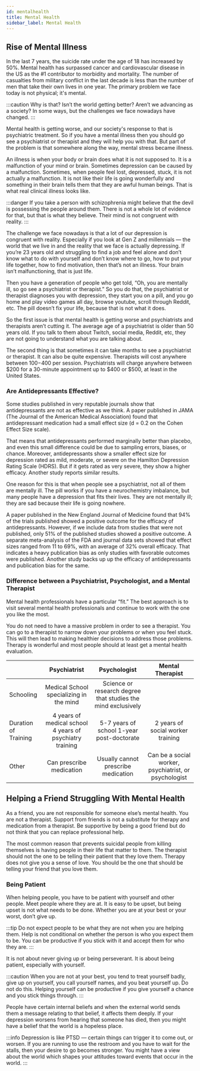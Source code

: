 ```yaml
---
id: mentalhealth
title: Mental Health
sidebar_label: Mental Health
---
```


## Rise of Mental Illness

In the last 7 years, the suicide rate under the age of 18 has increased by 50%. Mental health has surpassed cancer and cardiovascular disease in the US as the #1 contributor to morbidity and mortality. The number of casualties from military conflict in the last decade is less than the number of men that take their own lives in one year. The primary problem we face today is not physical; it's mental.

:::caution Why is that? Isn’t the world getting better? Aren’t we advancing as a society?
In some ways, but the challenges we face nowadays have changed.
:::

Mental health is getting worse, and our society's response to that is psychiatric treatment. So if you have a mental illness then you should go see a psychiatrist or therapist and they will help you with that. But part of the problem is that somewhere along the way, mental stress became illness.

An illness is when your body or brain does what it is not supposed to. It is a malfunction of your mind or brain. Sometimes depression can be caused by a malfunction. Sometimes, when people feel lost, depressed, stuck, it is not actually a malfunction. It is not like their life is going wonderfully and something in their brain tells them that they are awful human beings. That is what real clinical illness looks like.

:::danger
If you take a person with schizophrenia might believe that the devil is possessing the people around them. There is not a whole lot of evidence for that, but that is what they believe. Their mind is not congruent with reality.
:::

The challenge we face nowadays is that a lot of our depression is congruent with reality. Especially if you look at Gen Z and millennials — the world that we live in and the reality that we face is actually depressing. If you’re 23 years old and struggling to find a job and feel alone and don’t know what to do with yourself and don’t know where to go, how to put your life together, how to find motivation, then that’s not an illness. Your brain isn’t malfunctioning, that is just life.

Then you have a generation of people who get told, “Oh, you are mentally ill, so go see a psychiatrist or therapist.” So you do that, the psychiatrist or therapist diagnoses you with depression, they start you on a pill, and you go home and play video games all day, browse youtube, scroll through Reddit, etc. The pill doesn’t fix your life, because that is not what it does.

So the first issue is that mental health is getting worse and psychiatrists and therapists aren’t cutting it. The average age of a psychiatrist is older than 50 years old. If you talk to them about Twitch, social media, Reddit, etc, they are not going to understand what you are talking about.

The second thing is that sometimes it can take months to see a psychiatrist or therapist. It can also be quite expensive. Therapists will cost anywhere between $100-$400 per session. Psychiatrists will charge anywhere between $200 for a 30-minute appointment up to $400 or $500, at least in the United States.

### Are Antidepressants Effective?
Some studies published in very reputable journals show that antidepressants are not as effective as we think. A paper published in JAMA (The Journal of the American Medical Association) found that antidepressant medication had a small effect size (d = 0.2 on the Cohen Effect Size scale).

That means that antidepressants performed marginally better than placebo, and even this small difference could be due to sampling errors, biases, or chance. Moreover, antidepressants show a smaller effect size for depression rated as mild, moderate, or severe on the Hamilton Depression Rating Scale (HDRS). But if it gets rated as very severe, they show a higher efficacy. Another study reports similar results.

One reason for this is that when people see a psychiatrist, not all of them are mentally ill. The pill works if you have a neurochemistry imbalance, but many people have a depression that fits their lives. They are not mentally ill; they are sad because their life is going nowhere.

A paper published in the New England Journal of Medicine found that 94% of the trials published showed a positive outcome for the efficacy of antidepressants. However, if we include data from studies that were not published, only 51% of the published studies showed a positive outcome. A separate meta-analysis of the FDA and journal data sets showed that effect sizes ranged from 11 to 69%, with an average of 32% overall efficacy. That indicates a heavy publication bias as only studies with favorable outcomes were published. Another study backs up up the efficacy of antidepressants and publication bias for the same.

### Difference between a Psychiatrist, Psychologist, and a Mental Therapist
Mental health professionals have a particular “fit.” The best approach is to visit several mental health professionals and continue to work with the one you like the most.

You do not need to have a massive problem in order to see a therapist. You can go to a therapist to narrow down your problems or when you feel stuck. This will then lead to making healthier decisions to address those problems. Therapy is wonderful and most people should at least get a mental health evaluation.

|   |  Psychiatrist | Psychologist  |   Mental Therapist |
|---| :-------------: | :-----------: | :-----: |
| Schooling | Medical School specializing in the mind| Science or research degree that studies the mind exclusively |  |
| Duration of Training | 4 years of medical school 4 years of psychiatry training | 5-7 years of school 1-year post-doctorate | 2 years of social worker training |
| Other | Can prescribe medication | Usually cannot prescribe medication | Can be a social worker, psychiatrist, or psychologist |

## Helping a Friend Struggling With Mental Health
As a friend, you are not responsible for someone else’s mental health. You are not a therapist. Support from friends is not a substitute for therapy and medication from a therapist. Be supportive by being a good friend but do not think that you can replace professional help.

The most common reason that prevents suicidal people from killing themselves is having people in their life that matter to them. The therapist should not the one to be telling their patient that they love them. Therapy does not give you a sense of love. You should be the one that should be telling your friend that you love them.

### Being Patient
When helping people, you have to be patient with yourself and other people. Meet people where they are at. It is easy to be upset, but being upset is not what needs to be done. Whether you are at your best or your worst, don’t give up.

:::tip
Do not expect people to be what they are not when you are helping them. Help is not conditional on whether the person is who you expect them to be. You can be productive if you stick with it and accept them for who they are.
:::

It is not about never giving up or being perseverant. It is about being patient, especially with yourself.

:::caution
When you are not at your best, you tend to treat yourself badly, give up on yourself, you call yourself names, and you beat yourself up. Do not do this. Helping yourself can be productive if you give yourself a chance and you stick things through.
:::

People have certain internal beliefs and when the external world sends them a message relating to that belief, it affects them deeply. If your depression worsens from hearing that someone has died, then you might have a belief that the world is a hopeless place.

:::info
Depression is like PTSD — certain things can trigger it to come out, or worsen. If you are running to use the restroom and you have to wait for the stalls, then your desire to go becomes stronger. You might have a view about the world which shapes your attitudes toward events that occur in the world. 
:::